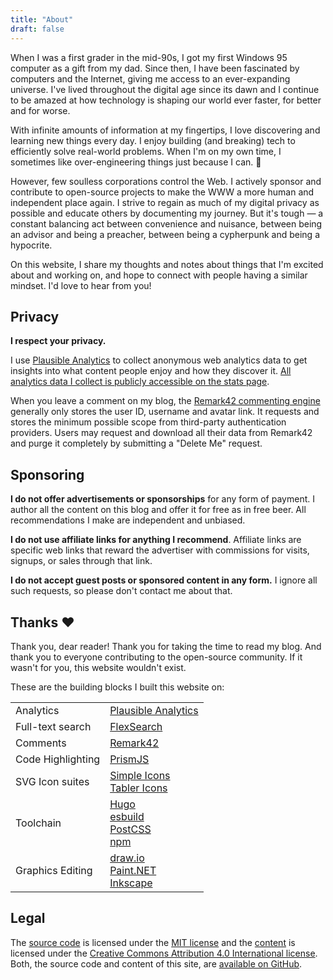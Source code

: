 ```yaml
---
title: "About"
draft: false
---
```


When I was a first grader in the mid-90s, I got my first Windows 95 computer as a gift from my dad. Since then, I have been fascinated by computers and the Internet, giving me access to an ever-expanding universe. I've lived throughout the digital age since its dawn and I continue to be amazed at how technology is shaping our world ever faster, for better and for worse.

With infinite amounts of information at my fingertips, I love discovering and learning new things every day. I enjoy building (and breaking) tech to efficiently solve real-world problems. When I'm on my own time, I sometimes like over-engineering things just because I can. 🚀

However, few soulless corporations control the Web. I actively sponsor and contribute to open-source projects to make the WWW a more human and independent place again. I strive to regain as much of my digital privacy as possible and educate others by documenting my journey. But it's tough — a constant balancing act between convenience and nuisance, between being an advisor and being a preacher, between being a cypherpunk and being a hypocrite.

On this website, I share my thoughts and notes about things that I'm excited about and working on, and hope to connect with people having a similar mindset. I'd love to hear from you!

## Privacy

**I respect your privacy.**

I use [Plausible Analytics](https://plausible.io/) to collect anonymous web analytics data to get insights into what content people enjoy and how they discover it. [All analytics data I collect is publicly accessible on the stats page](/stats).

When you leave a comment on my blog, the [Remark42 commenting engine](https://remark42.com/) generally only stores the user ID, username and avatar link. It requests and stores the minimum possible scope from third-party authentication providers. Users may request and download all their data from Remark42 and purge it completely by submitting a "Delete Me" request.

## Sponsoring

**I do not offer advertisements or sponsorships** for any form of payment. I author all the content on this blog and offer it for free as in free beer. All recommendations I make are independent and unbiased.

**I do not use affiliate links for anything I recommend**. Affiliate links are specific web links that reward the advertiser with commissions for visits, signups, or sales through that link.

**I do not accept guest posts or sponsored content in any form.** I ignore all such requests, so please don't contact me about that.

## Thanks ❤️

Thank you, dear reader! Thank you for taking the time to read my blog. And thank you to everyone contributing to the open-source community. If it wasn't for you, this website wouldn't exist.

These are the building blocks I built this website on:

<!-- markdownlint-disable MD033 -->

|                   |                                                                                                                                         |
| ----------------- | --------------------------------------------------------------------------------------------------------------------------------------- |
| Analytics         | [Plausible Analytics](https://plausible.io)                                                                                             |
| Full-text search  | [FlexSearch](https://github.com/nextapps-de/flexsearch)                                                                                 |
| Comments          | [Remark42](https://remark42.com)                                                                                                        |
| Code Highlighting | [PrismJS](https://prismjs.com/)                                                                                                         |
| SVG Icon suites   | [Simple Icons](https://simpleicons.org/)<br>[Tabler Icons](https://tablericons.com/)                                                    |
| Toolchain         | [Hugo](https://gohugo.io/)<br>[esbuild](https://esbuild.github.io/)<br>[PostCSS](https://postcss.org/)<br>[npm](https://www.npmjs.com/) |
| Graphics Editing  | [draw.io](https://draw.io/)<br>[Paint.NET](https://www.getpaint.net/)<br>[Inkscape](https://duckduckgo.com/?t=ffab&q=inkscap&ia=web)    |

<!-- markdownlint-enable MD033 -->

## Legal

The [source code](https://github.com/schnerring/schnerring.github.io) is licensed under the [MIT license](https://github.com/schnerring/schnerring.github.io/blob/main/LICENSE) and the [content](https://github.com/schnerring/schnerring.github.io/tree/main/content) is licensed under the [Creative Commons Attribution 4.0 International license](https://github.com/schnerring/schnerring.github.io/blob/main/content/LICENSE). Both, the source code and content of this site, are [available on GitHub](https://github.com/schnerring/schnerring.github.io).
